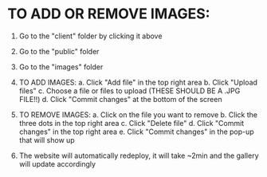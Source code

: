 # TO ADD OR REMOVE IMAGES:
  1. Go to the "client" folder by clicking it above
  2. Go to the "public" folder
  3. Go to the "images" folder

  4. TO ADD IMAGES:
      a. Click "Add file" in the top right area
      b. Click "Upload files"
      c. Choose a file or files to upload (THESE SHOULD BE A .JPG FILE!!)
      d. Click "Commit changes" at the bottom of the screen
  4. TO REMOVE IMAGES:
      a. Click on the file you want to remove
      b. Click the three dots in the top right area
      c. Click "Delete file"
      d. Click "Commit changes" in the top right area
      e. Click "Commit changes" in the pop-up that will show up
  
  5. The website will automatically redeploy, it will take ~2min and the gallery will update accordingly
     
